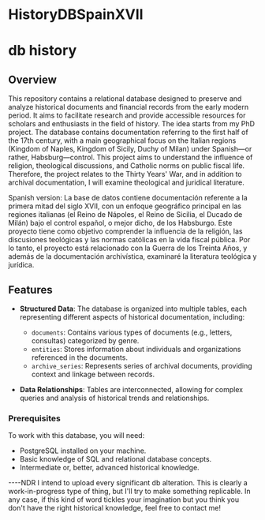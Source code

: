 # HistoryDBSpainXVII
# db history

## Overview

This repository contains a relational database designed to preserve and analyze historical documents and financial records from the early modern period. It aims to facilitate research and provide accessible resources for scholars and enthusiasts in the field of history. The idea starts from my PhD project.
The database contains documentation referring to the first half of the 17th century, with a main geographical focus on the Italian regions (Kingdom of Naples, Kingdom of Sicily, Duchy of Milan) under Spanish—or rather, Habsburg—control. This project aims to understand the influence of religion, theological discussions, and Catholic norms on public fiscal life. Therefore, the project relates to the Thirty Years' War, and in addition to archival documentation, I will examine theological and juridical literature.

Spanish version: 
La base de datos contiene documentación referente a la primera mitad del siglo XVII, con un enfoque geográfico principal en las regiones italianas (el Reino de Nápoles, el Reino de Sicilia, el Ducado de Milán) bajo el control español, o mejor dicho, de los Habsburgo. Este proyecto tiene como objetivo comprender la influencia de la religión, las discusiones teológicas y las normas católicas en la vida fiscal pública. Por lo tanto, el proyecto está relacionado con la Guerra de los Treinta Años, y además de la documentación archivística, examinaré la literatura teológica y jurídica.

## Features

- **Structured Data**: The database is organized into multiple tables, each representing different aspects of historical documentation, including:
  - `documents`: Contains various types of documents (e.g., letters, consultas) categorized by genre.
  - `entities`: Stores information about individuals and organizations referenced in the documents.
  - `archive_series`: Represents series of archival documents, providing context and linkage between records.

- **Data Relationships**: Tables are interconnected, allowing for complex queries and analysis of historical trends and relationships.

### Prerequisites

To work with this database, you will need:

- PostgreSQL installed on your machine.
- Basic knowledge of SQL and relational database concepts.
- Intermediate or, better, advanced historical knowledge.


----NDR
I intend to upload every significant db alteration. This is clearly a work-in-progress type of thing, but I'll try to make something replicable. In any case, if this kind of word tickles your imagination but you think you don't have the right historical knowledge, feel free to contact me! 



  


